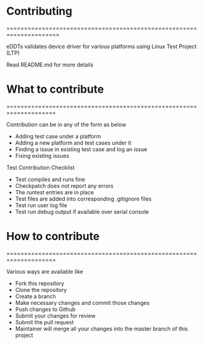 # Contributing #

=====================================================================

eDDTs validates device driver for various platforms using Linux Test Project (LTP)

Read README.md for more details

# What to contribute #

====================================================================

Contribution can be in any of the form as below

* Adding test case under a platform
* Adding a new platform and test cases under it
* Finding a issue in existing test case and log an issue
* Fixing existing issues

Test Contribution Checklist
* Test compiles and runs fine
* Checkpatch does not report any errors
* The runtest entries are in place
* Test files are added into corresponding .gitignore files
* Test run user log file
* Test run debug output if available over serial console

# How to contribute #

====================================================================

Various ways are available like

* Fork this repository
* Clone the repository
* Create a branch
* Make necessary changes and commit those changes
* Push changes to Github
* Submit your changes for review
* Submit the pull request
* Maintainer will merge all your changes into the master branch of this project




